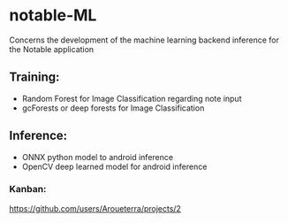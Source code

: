 # notable-ML
Concerns the development of the machine learning backend inference for the Notable application

## Training:

* Random Forest for Image Classification regarding note input
* gcForests or deep forests for Image Classification

## Inference:

* ONNX python model to android inference 
* OpenCV deep learned model for android inference

### Kanban:

https://github.com/users/Aroueterra/projects/2

